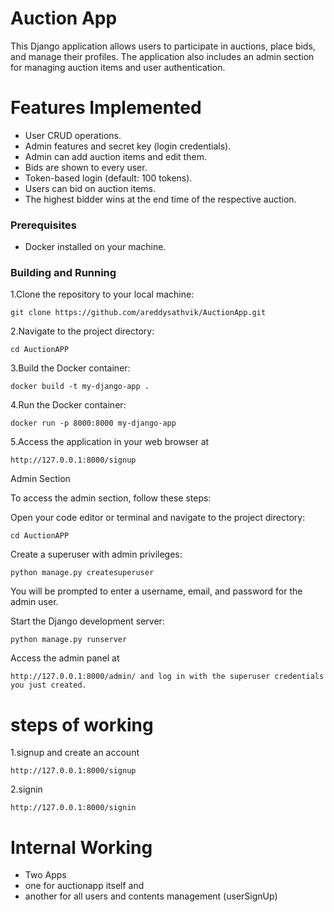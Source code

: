 # Auction App

This Django application allows users to participate in auctions, place bids, and manage their profiles. The application also includes an admin section for managing auction items and user authentication.

# Features Implemented

- User CRUD operations.
- Admin features and secret key (login credentials).
- Admin can add auction items and edit them.
- Bids are shown to every user.
- Token-based login (default: 100 tokens).
- Users can bid on auction items.
- The highest bidder wins at the end time of the respective auction.

### Prerequisites

- Docker installed on your machine.

### Building and Running

1.Clone the repository to your local machine:

    git clone https://github.com/areddysathvik/AuctionApp.git

2.Navigate to the project directory:

    cd AuctionAPP

3.Build the Docker container:
    
    docker build -t my-django-app .

4.Run the Docker container:

    docker run -p 8000:8000 my-django-app

5.Access the application in your web browser at 
    
    http://127.0.0.1:8000/signup

Admin Section

To access the admin section, follow these steps:

Open your code editor or terminal and navigate to the project directory:


    cd AuctionAPP

Create a superuser with admin privileges:

    python manage.py createsuperuser

You will be prompted to enter a username, email, and password for the admin user.

Start the Django development server:

    python manage.py runserver

Access the admin panel at 
     
    http://127.0.0.1:8000/admin/ and log in with the superuser credentials you just created.

# steps of working

1.signup and create an account

    http://127.0.0.1:8000/signup

2.signin 

    http://127.0.0.1:8000/signin


# Internal Working
- Two Apps
- one for auctionapp itself and
- another for all users and contents management (userSignUp) 
